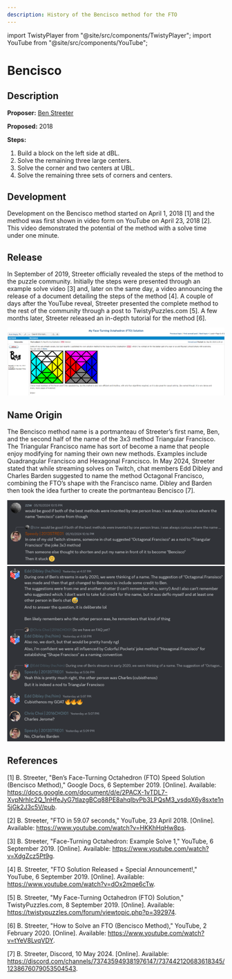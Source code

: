 ```yaml
---
description: History of the Bencisco method for the FTO
---
```


import TwistyPlayer from "@site/src/components/TwistyPlayer";
import YouTube from "@site/src/components/YouTube";

# Bencisco

<TwistyPlayer
 puzzle="fto"
 experimentalStickeringMaskOrbits="C4RNER:-I-I-I,CENTERS:I-I----------------II-II,EDGES:------------"
 controlPanel="none"
/>

## Description

**Proposer:** [Ben Streeter](CubingContributors/MethodDevelopers.md#streeter-ben)

**Proposed:** 2018

**Steps:**

1. Build a block on the left side at dBL.
2. Solve the remaining three large centers.
3. Solve the corner and two centers at UBL.
4. Solve the remaining three sets of corners and centers.

## Development

Development on the Bencisco method started on April 1, 2018 [1] and the method was first shown in video form on YouTube on April 23, 2018 [2]. This video demonstrated the potential of the method with a solve time under one minute.

<YouTube embedId="HKKhHqHw8ps" />

## Release

In September of 2019, Streeter officially revealed the steps of the method to the puzzle community. Initially the steps were presented through an example solve video [3] and, later on the same day, a video announcing the release of a document detailing the steps of the method [4]. A couple of days after the YouTube reveal, Streeter presented the complete method to the rest of the community through a post to TwistyPuzzles.com [5]. A few months later, Streeter released an in-depth tutorial for the method [6].

<YouTube embedId="XdgZcz5Pt9g" />

<YouTube embedId="dOx2mqe6cTw" />

![](img/Bencisco/Streeter1.png)

<YouTube embedId="tYeV8LvqVDY" />

## Name Origin

The Bencisco method name is a portmanteau of Streeter’s first name, Ben, and the second half of the name of the 3x3 method Triangular Francisco. The Triangular Francisco name has sort of become a name that people enjoy modifying for naming their own new methods. Examples include Quadrangular Francisco and Hexagonal Francisco. In May 2024, Streeter stated that while streaming solves on Twitch, chat members Edd Dibley and Charles Barden suggested to name the method Octagonal Francisco, combining the FTO’s shape with the Francisco name. Dibley and Barden then took the idea further to create the portmanteau Bencisco [7].

![](img/Bencisco/NameOrigin.png)
![](img/Bencisco/NameOrigin2.png)

## References

[1] B. Streeter, "Ben’s Face-Turning Octahedron (FTO) Speed Solution (Bencisco Method)," Google Docs, 6 September 2019. [Online]. Available: https://docs.google.com/document/d/e/2PACX-1vTDL7-XvpNrhIc2Q_1nHfeJyG7tIazgBCq88PE8ahqIbvPb3LPQsM3_vsdqX6y8sxte1n5jGk2J3c5V/pub.

[2] B. Streeter, "FTO in 59.07 seconds," YouTube, 23 April 2018. [Online]. Available: https://www.youtube.com/watch?v=HKKhHqHw8ps.

[3] B. Streeter, "Face-Turning Octahedron: Example Solve 1," YouTube, 6 September 2019. [Online]. Available: https://www.youtube.com/watch?v=XdgZcz5Pt9g.

[4] B. Streeter, "FTO Solution Released + Special Announcement!," YouTube, 6 September 2019. [Online]. Available: https://www.youtube.com/watch?v=dOx2mqe6cTw.

[5] B. Streeter, "My Face-Turning Octahedron (FTO) Solution," TwistyPuzzles.com, 8 September 2019. [Online]. Available: https://twistypuzzles.com/forum/viewtopic.php?p=392974.

[6] B. Streeter, "How to Solve an FTO (Bencisco Method)," YouTube, 2 February 2020. [Online]. Available: https://www.youtube.com/watch?v=tYeV8LvqVDY.

[7] B. Streeter, Discord, 10 May 2024. [Online]. Available: https://discord.com/channels/737435949381976147/737442120683618345/1238676079053504543.
